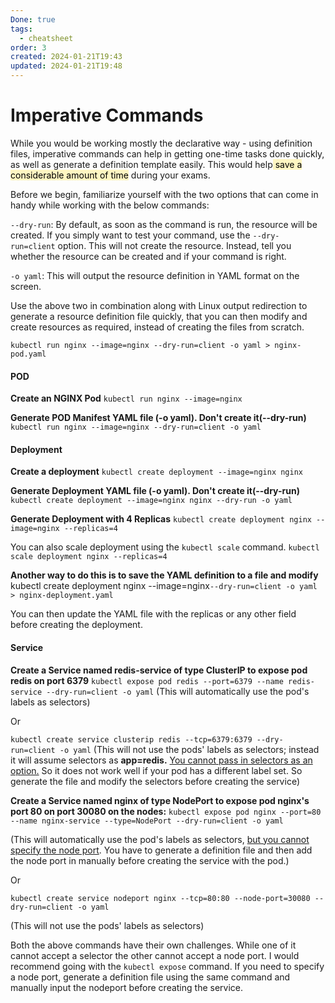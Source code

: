 ```yaml
---
Done: true
tags:
  - cheatsheet
order: 3
created: 2024-01-21T19:43
updated: 2024-01-21T19:48
---
```

# Imperative Commands
While you would be working mostly the declarative way - using definition files, imperative commands can help in getting one-time tasks done quickly, as well as generate a definition template easily. This would help<mark style="background: #FFF3A3A6;"> save a considerable amount of time</mark> during your exams.

Before we begin, familiarize yourself with the two options that can come in handy while working with the below commands:

`--dry-run`: By default, as soon as the command is run, the resource will be created. If you simply want to test your command, use the `--dry-run=client` option. This will not create the resource. Instead, tell you whether the resource can be created and if your command is right.

`-o yaml`: This will output the resource definition in YAML format on the screen.

Use the above two in combination along with Linux output redirection to generate a resource definition file quickly, that you can then modify and create resources as required, instead of creating the files from scratch.

`kubectl run nginx --image=nginx --dry-run=client -o yaml > nginx-pod.yaml`

#### POD

**Create an NGINX Pod**
`kubectl run nginx --image=nginx`

**Generate POD Manifest YAML file (-o yaml). Don't create it(--dry-run)**
`kubectl run nginx --image=nginx --dry-run=client -o yaml`

#### Deployment
**Create a deployment**
`kubectl create deployment --image=nginx nginx`

**Generate Deployment YAML file (-o yaml). Don't create it(--dry-run)**
`kubectl create deployment --image=nginx nginx --dry-run -o yaml`

**Generate Deployment with 4 Replicas**
`kubectl create deployment nginx --image=nginx --replicas=4`

You can also scale deployment using the `kubectl scale` command.
`kubectl scale deployment nginx --replicas=4`

**Another way to do this is to save the YAML definition to a file and modify**
kubectl create deployment nginx --image=nginx`--dry-run=client -o yaml > nginx-deployment.yaml`

You can then update the YAML file with the replicas or any other field before creating the deployment.
#### Service
**Create a Service named redis-service of type ClusterIP to expose pod redis on port 6379**
`kubectl expose pod redis --port=6379 --name redis-service --dry-run=client -o yaml`
(This will automatically use the pod's labels as selectors)

Or

`kubectl create service clusterip redis --tcp=6379:6379 --dry-run=client -o yaml` (This will not use the pods' labels as selectors; instead it will assume selectors as **app=redis.** [You cannot pass in selectors as an option.](https://github.com/kubernetes/kubernetes/issues/46191) So it does not work well if your pod has a different label set. So generate the file and modify the selectors before creating the service)

**Create a Service named nginx of type NodePort to expose pod nginx's port 80 on port 30080 on the nodes:**
`kubectl expose pod nginx --port=80 --name nginx-service --type=NodePort --dry-run=client -o yaml`

(This will automatically use the pod's labels as selectors, [but you cannot specify the node port](https://github.com/kubernetes/kubernetes/issues/25478). You have to generate a definition file and then add the node port in manually before creating the service with the pod.)

Or

`kubectl create service nodeport nginx --tcp=80:80 --node-port=30080 --dry-run=client -o yaml`

(This will not use the pods' labels as selectors)

Both the above commands have their own challenges. While one of it cannot accept a selector the other cannot accept a node port. I would recommend going with the `kubectl expose` command. If you need to specify a node port, generate a definition file using the same command and manually input the nodeport before creating the service.